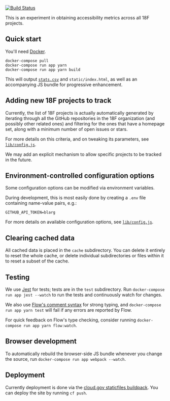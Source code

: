 [![Build Status](https://travis-ci.org/18F/a11y-metrics.svg?branch=master)](https://travis-ci.org/18F/a11y-metrics)

This is an experiment in obtaining accessibility metrics across all
18F projects.

## Quick start

You'll need [Docker][].

```
docker-compose pull
docker-compose run app yarn
docker-compose run app yarn build
```

This will output [`stats.csv`](stats.csv) and `static/index.html`, as
well as an accompanying JS bundle for progressive enhancement.

## Adding new 18F projects to track

Currently, the list of 18F projects is actually automatically generated
by iterating through all the GitHub repositories in the 18F organization
(and possibly other related ones) and filtering for the ones that
have a homepage set, along with a minimum number of open issues or
stars.

For more details on this criteria, and on tweaking its parameters,
see [`lib/config.js`][].

We may add an explicit mechanism to allow specific projects to be
tracked in the future.

## Environment-controlled configuration options

Some configuration options can be modified via environment variables.

During development, this is most easily done by creating a `.env` file
containing name-value pairs, e.g.:

```
GITHUB_API_TOKEN=blarg
```

For more details on available configuration options, see [`lib/config.js`][].

## Clearing cached data

All cached data is placed in the `cache` subdirectory. You can delete it
entirely to reset the whole cache, or delete individual subdirectories
or files within it to reset a subset of the cache.

## Testing

We use [Jest][] for tests; tests are in the `test` subdirectory. Run
`docker-compose run app jest --watch` to run the tests and continuously
watch for changes.

We also use [Flow's comment syntax][flow] for strong typing,
and `docker-compose run app yarn test` will fail if any errors are
reported by Flow.

For quick feedback on Flow's type checking, consider running
`docker-compose run app yarn flow:watch`.

## Browser development

To automatically rebuild the browser-side JS bundle whenever you
change the source, run `docker-compose run app webpack --watch`.

## Deployment

Currently deployment is done via the
[cloud.gov staticfiles buildpack][cg-static]. You can deploy the site
by running `cf push`.

[Docker]: https://docker.com/
[flow]: https://flowtype.org/en/docs/types/comments/
[Jest]: http://facebook.github.io/jest/
[cg-static]: https://cloud.gov/docs/apps/static/
[`lib/config.js`]: lib/config.js
